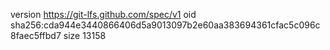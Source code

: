 version https://git-lfs.github.com/spec/v1
oid sha256:cda944e3440866406d5a9013097b2e60aa383694361cfac5c096c8faec5ffbd7
size 13158

